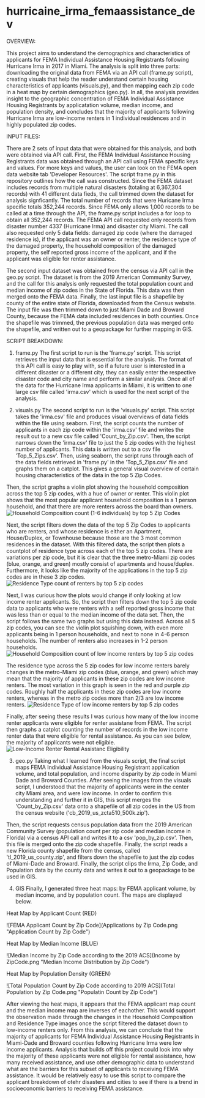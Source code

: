 # hurricaine_irma_femaassistance_dev

OVERVIEW:

This project aims to understand the demographics and characteristics of 
applicants for FEMA Individual Assistance Housing Registrants following 
Hurricane Irma in 2017 in Miami. The analysis is split into three parts:
downloading the original data from FEMA via an API call (frame.py script), 
creating visuals that help the reader understand certain housing 
characteristics of applicants (visuals.py), and then mapping each zip code in a
heat map by certain demographics (geo.py). In all, the analysis provides
insight to the geographic concentration of FEMA Individual Assistance Housing 
Registrants by applicatation volume, median income, and population density, and
concludes that the majority of applicants following Hurricane Irma are 
low-income renters in 1 individual residences and in highly populated zip 
codes.

INPUT FILES: 

There are 2 sets of input data that were obtained for this analysis, and 
both were obtained via API call. First, the FEMA Individual Assistance 
Housing Registrants data was obtained through an API call using FEMA 
specific keys and values. For more keys and values, the user can look on the 
FEMA open data website tab 'Developer Resources'. The script frame.py in this 
repository outlines how the call was constructed. Since the FEMA dataset 
includes records from multiple natural disasters (totaling at 6,367,304 
records) with 41 different data fieds, the call trimmed down the dataset for 
analysis signficantly. The total number of records that were Huricane Irma 
specific totals 352,244 records. Since FEMA only allows 1,000 records to be 
called at a time through the API, the frame.py script includes a for loop to 
obtain all 352,244 records. The FEMA API call requested only records from 
disaster number 4337 (Hurricane Irma) and disaster city Miami. The call also 
requested only 5 data fields: damaged zip code (where the damaged residence 
is), if the applicant was an owner or renter, the residence type of the damaged
property, the household composition of the damaged property, the self reported 
gross income of the applicant, and if the applicant was eligible for renter 
assistance. 

The second input dataset was obtained from the census via API call in the 
geo.py script. The dataset is from the 2019 American Community Survey, 
and the call for this analysis only requested the total population count and 
median income of zip codes in the State of Florida. This data was then 
merged onto the FEMA data. Finally, the last input file is a shapefile by 
county of the entire state of Florida, downloaded from the Census website. 
The input file was then trimmed down to just Miami Dade and Broward County, 
because the FEMA data included residences in both counties. Once the shapefile
was trimmed, the previous population data was merged onto the shapefile, 
and written out to a geopackage for further mapping in GIS. 

SCRIPT BREAKDOWN: 

1. frame.py
The first script to run is the 'frame.py' script. This script retrieves 
the input data that is essential for the analysis. The format of this API 
call is easy to play with, so if a future user is interested in a different 
disaster or a different city, they can easily enter the respective disaster
code and city name and perform a similar analysis. Once all of the data for 
the Hurricane Irma applicants in Miami, it is written to one large csv file 
called 'irma.csv' which is used for the next script of the analysis. 

2. visuals.py
The second script to run is the 'visuals.py' script. This script takes the 
'irma.csv' file and produces visual overviews of data fields within the 
file using seaborn. First, the script counts the number of applicants 
in each zip code within the 'irma.csv' file and writes the result out to 
a new csv file called 'Count_by_Zip.csv'. Then, the script narrows down the 
'irma.csv' file to just the 5 zip codes with the highest number of applicants.
This data is written out to a csv file 'Top_5_Zips.csv'.
Then, using seaborn, the script runs through each of the data fields retrieved 
in 'frame.py' in the 'Top_5_Zips.csv' file and graphs them on a catplot. This 
gives a general visual overview of certain housing characteristics of the data
in the top 5 Zip Codes. 

Then, the script graphs a violin plot showing the household composition 
across the top 5 zip codes, with a hue of owner or renter. This violin plot 
shows that the most popular applicant household composition is a 1 person 
household, and that there are more renters across the board than owners. 
![Household Composition count (1-6 individuals) by top 5 Zip Codes](f_householdComp_vio.png "Applicant Household Composition by Zip Code")

Next, the script filters down the data of the top 5 Zip Codes to applicants 
who are renters, and whose residence is either an Apartment, House/Duplex, 
or Townhouse because those are the 3 most common residences in the dataset.
With this filtered data, the script then plots a countplot of residence 
type across each of the top 5 zip codes. There are variations per zip code, 
but it is clear that the three metro-Miami zip codes (blue, orange, and green)
mostly consist of apartments and house/duplex. Furthermore, it looks like the 
majority of the applications in the top 5 zip codes are in these 3 zip codes.
![Residence Type count of renters by top 5 zip codes](f2residence_zip.png "Applicant Residence Type by Zip Code")

Next, I was curious how the plots would change if only looking at low income 
renter applicants. So, the script then filters down the top 5 zip code 
data to applicants who were renters with a self reported gross income that was 
less than or equal to the median income of the data set. Then, the script 
follows the same two graphs but using this data instead. Across all 5 zip 
codes, you can see the violin plot squishing down, with even more applicants
being in 1 person households, and next to none in 4-6 person households. The 
number of renters also increases in 1-2 person households. 
![Household Composition count of low income renters by top 5 zip codes](low_inc_house_comp.png "Low-Income Renter Applicants Household Composition by Zip Code")

The residence type across the 5 zip codes for low income renters barely changes
in the metro-Miami zip codes (blue, orange, and green) which may mean 
that the majority of applicants in these zip codes are low income renters. The
most variation in this graph is seen in the red and purple zip codes. Roughly 
half the applicants in these zip codes are low income renters, whereas in the 
metro zip codes more than 2/3 are low income renters. 
![Residence Type of low income renters by top 5 zip codes](low_inc_residence.png "Low-Income Renter Applicants Residence Type by Zip Code")

Finally, after seeing these results I was curious how many of the low income
renter applicants were eligible for renter assistane from FEMA. The script 
then graphs a catplot counting the number of records in the low income 
renter data that were eligible for rental assistance. As you can see below, 
the majority of applicants were not eligible. 
![Low-Income Renter Rental Assistanc Eligibility](LowInc_RentalAssistance.png "Rental Assistance Eligibility of Low-Income Renter Applicants")

3. geo.py
Taking what I learned from the visuals script, the final script maps 
FEMA Individual Assistance Housing Registrant application 
volume, and total population, and income disparity by zip code in Miami Dade
and Broward Counties. After seeing the images from the visuals script, I 
understood that the majority of applicants were in the center city Miami area,
and were low income. In order to confirm this understanding and further it in 
GIS, this script merges the 'Count_by_Zip.csv' data onto a shapefile of all 
zip codes in the US from the census website ('cb_2019_us_zcta510_500k.zip'). 

Then, the script requests census population data from the 2019 American 
Community Survey (population count per zip code and median income in Florida) 
via a census API call and writes it to a csv 'pop_by_zip.csv'. Then, this 
file is merged onto the zip code shapefile. Finally, the script reads a 
new Florida county shapefile from the census, called 'tl_2019_us_county.zip',
and filters down the shapefile to just the zip codes of Miami-Dade and Broward.
Finally, the script clips the Irma, Zip Code, and Population data by 
the county data and writes it out to a geopackage to be used in GIS. 

4. GIS 
Finally, I generated three heat maps: by FEMA applicant volume, by median 
income, and by population count. The maps are displayed below. 

Heat Map by Applicant Count (RED)

![FEMA Applicant Count by Zip Code](Applications by Zip Code.png "Application Count by Zip Code")

Heat Map by Median Income (BLUE)

![Median Income by Zip Code according to the 2019 ACS](Income by ZipCode.png "Median Income Distribution by Zip Code")

Heat Map by Population Density (GREEN)

![Total Population Count by Zip Code according to 2019 ACS](Total Population by Zip Code.png "Populatin Count by Zip Code")

After viewing the heat maps, it appears that the FEMA applicant map count and 
the median income map are inverses of eachother. This would support the 
observation made through the changes in the Household Composition and 
Residence Type images once the script filtered the dataset down to low-income 
renters only. From this analysis, we can conclude that the majority of 
applicants for FEMA Individual Assistance Housing Registrants in Miami-Dade
and Broward counties following Hurricane Irma were low income applicants. 
Analysis that builds off this project could look into why the majority of these
applicants were not eligible for rental assistance, how many received 
assistance, and use other demographic data to understand what are the 
barriers for this subset of applicants to receiving FEMA assistance. It would
be relatively easy to use this script to compare the applicant breakdown of
otehr disasters and cities to see if there is a trend in socioeconomic 
barriers to receiving FEMA assistance. 


